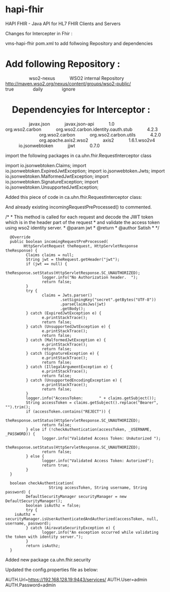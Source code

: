 hapi-fhir
=========

HAPI FHIR - Java API for HL7 FHIR Clients and Servers

Changes for Intercepter in Fhir :

vms-hapi-fhir
   pom.xml to add follwoing Repository and dependencies

Add following Repository :
==========================
    <repository>
      <id>wso2-nexus</id>
      <name>WSO2 internal Repository</name>
      <url>http://maven.wso2.org/nexus/content/groups/wso2-public/</url>
      <releases>
        <enabled>true</enabled>
        <updatePolicy>daily</updatePolicy>
        <checksumPolicy>ignore</checksumPolicy>
      </releases>
    </repository>

 
Dependencyies for Interceptor :
===============================
    <dependency>
      <groupId>javax.json</groupId>
      <artifactId>javax.json-api</artifactId>
      <version>1.0</version>
    </dependency>
    <dependency>
      <groupId>org.wso2.carbon</groupId>
      <artifactId>org.wso2.carbon.identity.oauth.stub</artifactId>
      <version>4.2.3</version>
    </dependency>
    <dependency>
      <groupId>org.wso2.carbon</groupId>
      <artifactId>org.wso2.carbon.utils</artifactId>
      <version>4.2.0</version>
    </dependency>
    <dependency>
      <groupId>org.apache.axis2.wso2</groupId>
      <artifactId>axis2</artifactId>
      <version>1.6.1.wso2v4</version>
    </dependency>
    <dependency>
      <groupId>io.jsonwebtoken</groupId>
      <artifactId>jjwt</artifactId>
      <version>0.7.0</version>
    </dependency>

import the following packages in ca.uhn.fhir.RequestInterceptor class

import io.jsonwebtoken.Claims;
import io.jsonwebtoken.ExpiredJwtException;
import io.jsonwebtoken.Jwts;
import io.jsonwebtoken.MalformedJwtException;
import io.jsonwebtoken.SignatureException;
import io.jsonwebtoken.UnsupportedJwtException;

Added this piece of code in ca.uhn.fhir.RequestInterceptor class:

And already existing incomingRequestPreProcessed() to commented.

/*
       * This method is called for each request and decode the JWT token which is
         in the header part of the request
       * and validate the access token using wso2 identity server.
       * @param jwt
       * @return
       * @author Satish
       * */
 
      @Override
      public boolean incomingRequestPreProcessed(
            HttpServletRequest theRequest, HttpServletResponse theResponse) {
             Claims claims = null;
             String jwt = theRequest.getHeader("jwt");
             if (jwt == null) {
                    theResponse.setStatus(HttpServletResponse.SC_UNAUTHORIZED);
                    logger.info("No Authorization header.  ");
                    return false;
             }
             try {
                    claims = Jwts.parser()
                            .setSigningKey("secret".getBytes("UTF-8"))
                            .parseClaimsJws(jwt)
                            .getBody();
             } catch (ExpiredJwtException e) {
                    e.printStackTrace();
                    return false;
             } catch (UnsupportedJwtException e) {
                    e.printStackTrace();
                    return false;
             } catch (MalformedJwtException e) {
                    e.printStackTrace();
                    return false;
             } catch (SignatureException e) {
                    e.printStackTrace();
                    return false;
             } catch (IllegalArgumentException e) {
                    e.printStackTrace();
                    return false;
             } catch (UnsupportedEncodingException e) {
                    e.printStackTrace();
                    return false;
             }
             logger.info("AccessToken:       " + claims.getSubject());
             String accessToken = claims.getSubject().replace("Bearer", "").trim();
             if (accessToken.contains("REJECT")) {
                    theResponse.setStatus(HttpServletResponse.SC_UNAUTHORIZED);
                    return false;
             } else if (!checkAuthentication(accessToken, _USERNAME, _PASSWORD)) {
                    logger.info("Validated Access Token: UnAutorized ");
                    theResponse.setStatus(HttpServletResponse.SC_UNAUTHORIZED);
                    return false;
             } else {
                    logger.info("Validated Access Token: Autorized");
                    return true;
             }
      }
 
      boolean checkAuthentication(
                       String accessToken, String username, String password) {
             DefaultSecurityManager securityManager = new DefaultSecurityManager();
             boolean isAuthz = false;
             try {
        isAuthz = securityManager.isUserAuthenticatedAndAuthorized(accessToken, null, username, password);
             } catch (AiravataSecurityException e) {
                    logger.info("An exception occurred while validating the token with identity server.");
             }
             return isAuthz;
      }



Added new package ca.uhn.fhir.security

Updated the config.properties file as below:

AUTH.Url=https://192.168.128.19:9443/services/
AUTH.User=admin
AUTH.Password=admin